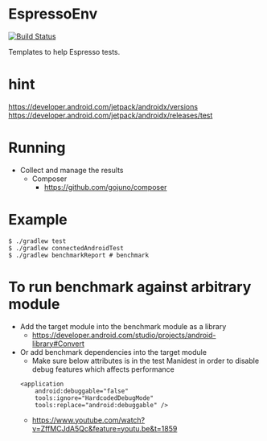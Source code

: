 # EspressoEnv

[![Build Status](https://dev.azure.com/kazucocoa/EspressoEnv/_apis/build/status/KazuCocoa.EspressoEnv?branchName=master)](https://dev.azure.com/kazucocoa/EspressoEnv/_build/latest?definitionId=5?branchName=master)

Templates to help Espresso tests.

# hint

https://developer.android.com/jetpack/androidx/versions
https://developer.android.com/jetpack/androidx/releases/test

# Running
- Collect and manage the results
    - Composer
        - https://github.com/gojuno/composer

# Example

```
$ ./gradlew test
$ ./gradlew connectedAndroidTest
$ ./gradlew benchmarkReport # benchmark
```

# To run benchmark against arbitrary module
- Add the target module into the benchmark module as a library
    - https://developer.android.com/studio/projects/android-library#Convert
- Or add benchmark dependencies into the target module
    - Make sure below attributes is in the test Manidest in order to disable debug features which affects performance
    ```
    <application
        android:debuggable="false"
        tools:ignore="HardcodedDebugMode"
        tools:replace="android:debuggable" />
    ```
    - https://www.youtube.com/watch?v=ZffMCJdA5Qc&feature=youtu.be&t=1859
